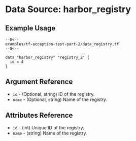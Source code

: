 # Data Source: harbor_registry

## Example Usage

```hcl
--8<--
examples/tf-acception-test-part-2/data_registry.tf
--8<--

data "harbor_registry" "registry_2" {
  id = 4
}

```

## Argument Reference

- `id` - (Optional, string) ID of the registry.
- `name` - (Optional, string) Name of the registry.

## Attributes Reference

- `id` - (int) Unique ID of the registry.
- `name` - (string) Name of the registry.

